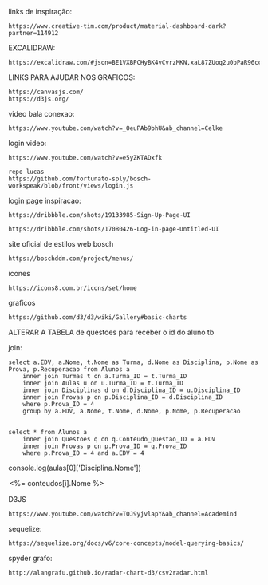 links de inspiração:

    https://www.creative-tim.com/product/material-dashboard-dark?partner=114912

EXCALIDRAW:

    https://excalidraw.com/#json=BE1VXBPCHyBK4vCvrzMKN,xaL87ZUoq2u0bPaR96ccZw


LINKS PARA AJUDAR NOS GRAFICOS:

    https://canvasjs.com/
    https://d3js.org/

video bala conexao:

    https://www.youtube.com/watch?v=_OeuPAb9bhU&ab_channel=Celke


login video:

    https://www.youtube.com/watch?v=e5yZKTADxfk

    repo lucas
    https://github.com/fortunato-sply/bosch-workspeak/blob/front/views/login.js

login page inspiracao:

    https://dribbble.com/shots/19133985-Sign-Up-Page-UI

    https://dribbble.com/shots/17080426-Log-in-page-Untitled-UI

site oficial de estilos web bosch

    https://boschddm.com/project/menus/


icones

    https://icons8.com.br/icons/set/home

graficos

    https://github.com/d3/d3/wiki/Gallery#basic-charts


ALTERAR A TABELA de questoes para receber o id do aluno tb


join:

    select a.EDV, a.Nome, t.Nome as Turma, d.Nome as Disciplina, p.Nome as Prova, p.Recuperacao from Alunos a
        inner join Turmas t on a.Turma_ID = t.Turma_ID
        inner join Aulas u on u.Turma_ID = t.Turma_ID
        inner join Disciplinas d on d.Disciplina_ID = u.Disciplina_ID
        inner join Provas p on p.Disciplina_ID = d.Disciplina_ID
        where p.Prova_ID = 4
        group by a.EDV, a.Nome, t.Nome, d.Nome, p.Nome, p.Recuperacao


    select * from Alunos a
        inner join Questoes q on q.Conteudo_Questao_ID = a.EDV
        inner join Provas p on p.Prova_ID = q.Prova_ID
        where p.Prova_ID = 4 and a.EDV = 4

console.log(aulas[0]['Disciplina.Nome'])

<option value='<%= conteudos[i].Conteudo_ID %>'> <%= conteudos[i].Nome %> </option>


D3JS

    https://www.youtube.com/watch?v=TOJ9yjvlapY&ab_channel=Academind



sequelize:

    https://sequelize.org/docs/v6/core-concepts/model-querying-basics/


spyder grafo:

    http://alangrafu.github.io/radar-chart-d3/csv2radar.html